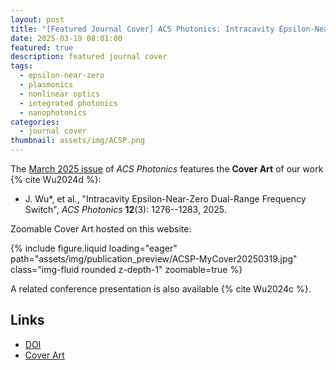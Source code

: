 ```yaml
---
layout: post
title: "[Featured Journal Cover] ACS Photonics: Intracavity Epsilon-Near-Zero Dual-Range Frequency Switch"
date: 2025-03-19 08:01:00
featured: true
description: featured journal cover
tags:
  - epsilon-near-zero
  - plasmonics
  - nonlinear optics
  - integrated photonics
  - nanophotonics
categories:
  - journal cover
thumbnail: assets/img/ACSP.png
---
```


The [March 2025 issue](https://pubs.acs.org/toc/apchd5/12/3) of _ACS Photonics_ features the **Cover Art** of our work {% cite Wu2024d %}:

- J. Wu\*, et al., "Intracavity Epsilon-Near-Zero Dual-Range Frequency Switch", _ACS Photonics_ **12**(3): 1276--1283, 2025.

Zoomable Cover Art hosted on this website:

<div class="row mt-3">
    <div class="col-sm mt-3 mt-md-0">
        {% include figure.liquid loading="eager" path="assets/img/publication_preview/ACSP-MyCover20250319.jpg" class="img-fluid rounded z-depth-1" zoomable=true %}
    </div>
</div>

A related conference presentation is also available {% cite Wu2024c %}.

## Links

- [DOI](https://doi.org/10.1021/acsphotonics.4c01322)
- [Cover Art](https://pubs.acs.org/cms/10.1021/apchd5.2025.12.issue-3/asset/apchd5.2025.12.issue-3.xlargecover-2.jpg)
